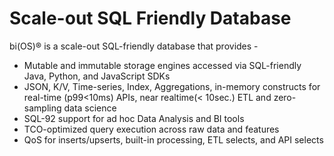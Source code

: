 # Scale-out SQL Friendly Database

bi(OS)® is a scale-out SQL-friendly database that provides -

* Mutable and immutable storage engines accessed via SQL-friendly Java, Python, and JavaScript SDKs
* JSON, K/V, Time-series, Index, Aggregations, in-memory constructs for real-time (p99<10ms) APIs, near realtime(< 10sec.) ETL and zero-sampling data science
* SQL-92 support for ad hoc Data Analysis and BI tools
* TCO-optimized query execution across raw data and features
* QoS for inserts/upserts, built-in processing, ETL selects, and API selects

